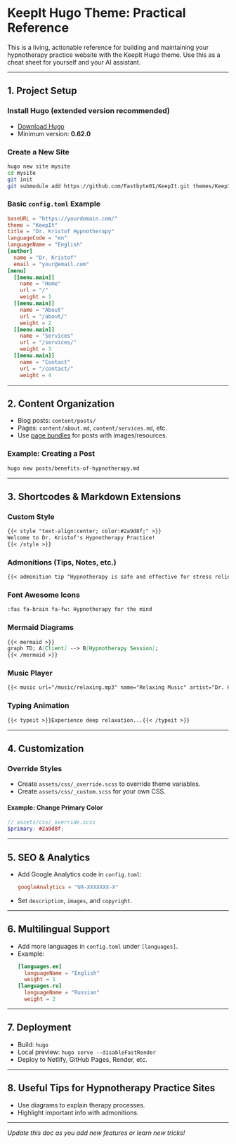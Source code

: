 # KeepIt Hugo Theme: Practical Reference

This is a living, actionable reference for building and maintaining your hypnotherapy practice website with the KeepIt Hugo theme. Use this as a cheat sheet for yourself and your AI assistant.

---

## 1. Project Setup

### Install Hugo (extended version recommended)
- [Download Hugo](https://gohugo.io/getting-started/installing/)
- Minimum version: **0.62.0**

### Create a New Site
```bash
hugo new site mysite
cd mysite
git init
git submodule add https://github.com/Fastbyte01/KeepIt.git themes/KeepIt
```

### Basic `config.toml` Example
```toml
baseURL = "https://yourdomain.com/"
theme = "KeepIt"
title = "Dr. Kristof Hypnotherapy"
languageCode = "en"
languageName = "English"
[author]
  name = "Dr. Kristof"
  email = "your@email.com"
[menu]
  [[menu.main]]
    name = "Home"
    url = "/"
    weight = 1
  [[menu.main]]
    name = "About"
    url = "/about/"
    weight = 2
  [[menu.main]]
    name = "Services"
    url = "/services/"
    weight = 3
  [[menu.main]]
    name = "Contact"
    url = "/contact/"
    weight = 4
```

---

## 2. Content Organization
- Blog posts: `content/posts/`
- Pages: `content/about.md`, `content/services.md`, etc.
- Use [page bundles](https://gohugo.io/content-management/page-bundles/) for posts with images/resources.

### Example: Creating a Post
```bash
hugo new posts/benefits-of-hypnotherapy.md
```

---

## 3. Shortcodes & Markdown Extensions

### Custom Style
```markdown
{{< style "text-align:center; color:#2a9d8f;" >}}
Welcome to Dr. Kristof's Hypnotherapy Practice!
{{< /style >}}
```

### Admonitions (Tips, Notes, etc.)
```markdown
{{< admonition tip "Hypnotherapy is safe and effective for stress relief." >}}
```

### Font Awesome Icons
```markdown
:fas fa-brain fa-fw: Hypnotherapy for the mind
```

### Mermaid Diagrams
```markdown
{{< mermaid >}}
graph TD; A[Client] --> B[Hypnotherapy Session];
{{< /mermaid >}}
```

### Music Player
```markdown
{{< music url="/music/relaxing.mp3" name="Relaxing Music" artist="Dr. Kristof" cover="/images/relax.jpg" >}}
```

### Typing Animation
```markdown
{{< typeit >}}Experience deep relaxation...{{< /typeit >}}
```

---

## 4. Customization

### Override Styles
- Create `assets/css/_override.scss` to override theme variables.
- Create `assets/css/_custom.scss` for your own CSS.

#### Example: Change Primary Color
```scss
// assets/css/_override.scss
$primary: #2a9d8f;
```

---

## 5. SEO & Analytics
- Add Google Analytics code in `config.toml`:
  ```toml
  googleAnalytics = "UA-XXXXXXX-X"
  ```
- Set `description`, `images`, and `copyright`.

---

## 6. Multilingual Support
- Add more languages in `config.toml` under `[languages]`.
- Example:
  ```toml
  [languages.en]
    languageName = "English"
    weight = 1
  [languages.ru]
    languageName = "Russian"
    weight = 2
  ```

---

## 7. Deployment
- Build: `hugo`
- Local preview: `hugo serve --disableFastRender`
- Deploy to Netlify, GitHub Pages, Render, etc.

---

## 8. Useful Tips for Hypnotherapy Practice Sites
- Use diagrams to explain therapy processes.
- Highlight important info with admonitions.


---

*Update this doc as you add new features or learn new tricks!* 